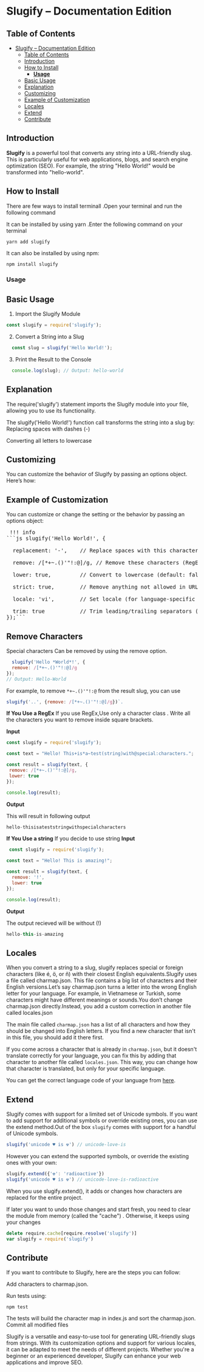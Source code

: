 
# Slugify –  Documentation Edition

## Table of Contents
- [Slugify –  Documentation Edition](#slugify---documentation-edition)
  - [Table of Contents](#table-of-contents)
  - [Introduction](#introduction)
  - [How to  Install](#how-to--install)
    - [**Usage**](#usage)
  - [Basic Usage](#basic-usage)
  - [Explanation](#explanation)
  - [Customizing](#customizing)
  - [Example of Customization](#example-of-customization)
  - [Locales](#locales)
  - [Extend](#extend)
  - [Contribute](#contribute)

## Introduction
**Slugify** is a powerful tool that converts any string into a URL-friendly slug. This is particularly useful for web applications, blogs, and search engine optimization (SEO). For example, the string "Hello World!" would be transformed into "hello-world".

## How to  Install
There are few ways to install terminall .Open your terminal and run the following command

It can be installed by using yarn .Enter the following command on your terminal

```
yarn add slugify
```

It can also be installed by using npm:

```bash
npm install slugify 
```


###  **Usage**

## Basic Usage
1. Import the Slugify Module

```javascript
const slugify = require('slugify');
```

2. Convert a String into a Slug
   
 ```javascript
   const slug = slugify('Hello World!');
 ```  
 3. Print the Result to the Console
   
 ```javascript
   console.log(slug); // Output: hello-world
 ```  

## Explanation

The require('slugify') statement imports the Slugify module into your file, allowing you to
 use its functionality.

The slugify('Hello World!') function call transforms the string into a slug by:
Replacing spaces with dashes (-)

Converting all letters to lowercase



## Customizing 

You can customize the behavior of Slugify by passing an options object. Here’s how:

## Example of Customization


You can customize  or change the setting or  the behavior by passing an options object:

<pre> !!! info 
```js slugify('Hello World!', {

  replacement: '-',    // Replace spaces with this character (default: '-')

  remove: /[*+~.()'"!:@]/g, // Remove these characters (RegEx)

  lower: true,         // Convert to lowercase (default: false)

  strict: true,        // Remove anything not allowed in URLs (default: false)

  locale: 'vi',        // Set locale (for language-specific transliteration)

  trim: true           // Trim leading/trailing separators (default: true)
});``` </pre>
 
 
 ## Remove Characters

  Special characters Can be removed by  using the remove option.

```js
  slugify('Hello *World*!', {
  remove: /[*+~.()'"!:@]/g
});
// Output: Hello-World
```

For example, to remove `*+~.()'"!:@` from the result slug, you can use 

```js
slugify('..', {remove: /[*+~.()'"!:@]/g})`.
```
**If You Use a RegEx**
 If you use RegEx,Use only a character class . Write all the characters you want to remove inside square brackets.

 **Input**

 ```js
 const slugify = require('slugify');

const text = "Hello! This+is*a~test(string)with@special:characters.";

const result = slugify(text, {
  remove: /[*+~.()'"!:@]/g,
  lower: true
});

console.log(result);
```


**Output**

This will result in following output


 ```js
 hello-thisisateststringwithspecialcharacters
 ```

**If You Use a string**
If you decide to use string 
**Input**

```js
 const slugify = require('slugify');

const text = "Hello! This is amazing!";

const result = slugify(text, {
  remove: '!',  
  lower: true
});

console.log(result);
```

**Output**

The output recieved will be without (!)

```js
hello-this-is-amazing
```


## Locales
When you convert a string to a slug, slugify replaces special or foreign characters (like é, ö, or ñ) with their closest English equivalents.Slugify uses a file called charmap.json. This file contains a big list of characters and their English versions.Let’s say charmap.json turns a letter into the wrong English letter for your language. For example, in Vietnamese or Turkish, some characters might have different meanings or sounds.You don’t change charmap.json directly.Instead, you add a custom correction in another file called locales.json



The main file called `charmap.json` has a list of all characters and how they should be changed into English letters. If you find a new character that isn't in this file, you should add it there first.

If you come across a character that is already in `charmap.json`, but it doesn't translate correctly for your language, you can fix this by adding that character to another file called `locales.json`. This way, you can change how that character is translated, but only for your specific language.

You can get the correct language code of your language from [here](https://en.wikipedia.org/wiki/List_of_ISO_639-1_codes).

## Extend

Slugify comes with support for a limited set of Unicode symbols. If you want to add support for additional symbols or override existing ones, you can use the extend method.Out of the box `slugify` comes with support for a handful of Unicode symbols.

```js
slugify('unicode ♥ is ☢') // unicode-love-is
```

However you can extend the supported symbols, or override the existing ones with your own:

```js
slugify.extend({'☢': 'radioactive'})
slugify('unicode ♥ is ☢') // unicode-love-is-radioactive
```

When you use slugify.extend(), it adds or changes how characters are replaced  for the entire project.

If later you want to undo those changes and start fresh, you need to clear the module from memory (called the "cache") . Otherwise, it keeps using your changes


```js
delete require.cache[require.resolve('slugify')]
var slugify = require('slugify')
```

## Contribute

If you want to contribute to Slugify, here are the steps you can follow:

Add characters to charmap.json.

Run tests using:

```
npm test
```

The tests will build the character map in index.js and sort the charmap.json.
Commit all modified files

Slugify is a versatile and easy-to-use tool for generating URL-friendly slugs from strings. With its customization options and support for various locales, it can be adapted to meet the needs of different projects. Whether you're a beginner or an experienced developer, Slugify can enhance your web applications and improve SEO.





